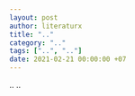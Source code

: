 ```yaml
---
layout: post
author: literaturx
title: ".."
category: ".."
tags: ["..", ".."]
date: 2021-02-21 00:00:00 +07
---
```


..
..
